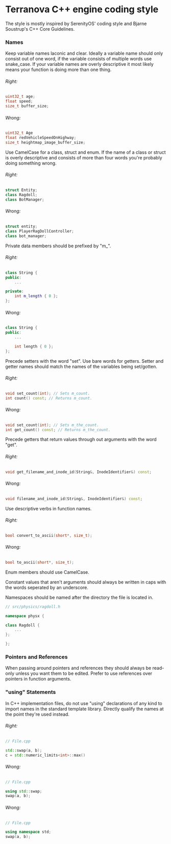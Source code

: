 # Terranova C++ engine coding style

The style is mostly inspired by SerenityOS' coding style and Bjarne Soustrup's C++ Core Guidelines.

### Names

Keep variable names laconic and clear.
Ideally a variable name should only consist out of one word, if the variable consists of multiple words use snake\_case.
If your variable names are overly descriptive it most likely means your function is doing more than one thing.

###### Right:

```cpp
uint32_t age;
float speed;
size_t buffer_size;
```

###### Wrong:

```cpp
uint32_t Age
float redVehicleSpeedOnHighway;
size_t heightmap_image_buffer_size;
```

Use CamelCase for a class, struct and enum.
If the name of a class or struct is overly descriptive and consists of more than four words you're probably doing something wrong.

###### Right:

```cpp
struct Entity;
class Ragdoll;
class BotManager;
```

###### Wrong:

```cpp
struct entity;
class PlayerRagDollController;
class bot_manager;
```

Private data members should be prefixed by "m\_".

###### Right:

```cpp
class String {
public:
    ...

private:
    int m_length { 0 };
};
```

###### Wrong:

```cpp
class String {
public:
    ...

    int length { 0 };
};
```
Precede setters with the word "set". Use bare words for getters. Setter and getter names should match the names of the variables being set/gotten.

###### Right:

```cpp
void set_count(int); // Sets m_count.
int count() const; // Returns m_count.
```

###### Wrong:

```cpp
void set_count(int); // Sets m_the_count.
int get_count() const; // Returns m_the_count.
```
Precede getters that return values through out arguments with the word "get".

###### Right:

```cpp
void get_filename_and_inode_id(String&, InodeIdentifier&) const;
```

###### Wrong:

```cpp
void filename_and_inode_id(String&, InodeIdentifier&) const;
```

Use descriptive verbs in function names.

###### Right:

```cpp
bool convert_to_ascii(short*, size_t);
```

###### Wrong:

```cpp
bool to_ascii(short*, size_t);
```

Enum members should use CamelCase.

Constant values that aren't arguments should always be written in caps with the words seperated by an underscore.

Namespaces should be named after the directory the file is located in.

```cpp
// src/physics/ragdoll.h

namespace physx {

class Ragdoll {
    ...
};

};
```

### Pointers and References

When passing around pointers and references they should always be read-only unless you want them to be edited.
Prefer to use references over pointers in function arguments.

### "using" Statements

In C++ implementation files, do not use "using" declarations of any kind to import names in the standard template library. Directly qualify the names at the point they're used instead.

###### Right:

```cpp
// File.cpp

std::swap(a, b);
c = std::numeric_limits<int>::max()
```

###### Wrong:

```cpp
// File.cpp

using std::swap;
swap(a, b);
```

###### Wrong:

```cpp
// File.cpp

using namespace std;
swap(a, b);
```
